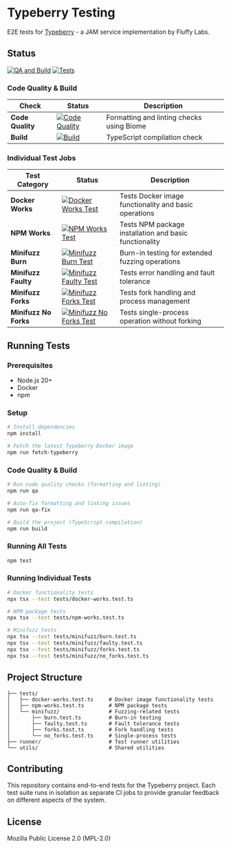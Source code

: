 # Typeberry Testing

E2E tests for [Typeberry](https://github.com/FluffyLabs/typeberry) - a JAM service implementation by Fluffy Labs.

## Status

[![QA and Build](https://github.com/FluffyLabs/typeberry-testing/actions/workflows/qa-build.yml/badge.svg)](https://github.com/FluffyLabs/typeberry-testing/actions/workflows/qa-build.yml)
[![Tests](https://github.com/FluffyLabs/typeberry-testing/actions/workflows/tests.yml/badge.svg)](https://github.com/FluffyLabs/typeberry-testing/actions/workflows/tests.yml)

### Code Quality & Build

| Check | Status | Description |
|-------|--------|-------------|
| **Code Quality** | [![Code Quality](https://github.com/FluffyLabs/typeberry-testing/actions/workflows/qa-build.yml/badge.svg?job=qa)](https://github.com/FluffyLabs/typeberry-testing/actions/workflows/qa-build.yml) | Formatting and linting checks using Biome |
| **Build** | [![Build](https://github.com/FluffyLabs/typeberry-testing/actions/workflows/qa-build.yml/badge.svg?job=build)](https://github.com/FluffyLabs/typeberry-testing/actions/workflows/qa-build.yml) | TypeScript compilation check |

### Individual Test Jobs

| Test Category | Status | Description |
|---------------|--------|-------------|
| **Docker Works** | [![Docker Works Test](https://github.com/FluffyLabs/typeberry-testing/actions/workflows/tests.yml/badge.svg?job=docker-works)](https://github.com/FluffyLabs/typeberry-testing/actions/workflows/tests.yml) | Tests Docker image functionality and basic operations |
| **NPM Works** | [![NPM Works Test](https://github.com/FluffyLabs/typeberry-testing/actions/workflows/tests.yml/badge.svg?job=npm-works)](https://github.com/FluffyLabs/typeberry-testing/actions/workflows/tests.yml) | Tests NPM package installation and basic functionality |
| **Minifuzz Burn** | [![Minifuzz Burn Test](https://github.com/FluffyLabs/typeberry-testing/actions/workflows/tests.yml/badge.svg?job=minifuzz-burn)](https://github.com/FluffyLabs/typeberry-testing/actions/workflows/tests.yml) | Burn-in testing for extended fuzzing operations |
| **Minifuzz Faulty** | [![Minifuzz Faulty Test](https://github.com/FluffyLabs/typeberry-testing/actions/workflows/tests.yml/badge.svg?job=minifuzz-faulty)](https://github.com/FluffyLabs/typeberry-testing/actions/workflows/tests.yml) | Tests error handling and fault tolerance |
| **Minifuzz Forks** | [![Minifuzz Forks Test](https://github.com/FluffyLabs/typeberry-testing/actions/workflows/tests.yml/badge.svg?job=minifuzz-forks)](https://github.com/FluffyLabs/typeberry-testing/actions/workflows/tests.yml) | Tests fork handling and process management |
| **Minifuzz No Forks** | [![Minifuzz No Forks Test](https://github.com/FluffyLabs/typeberry-testing/actions/workflows/tests.yml/badge.svg?job=minifuzz-no-forks)](https://github.com/FluffyLabs/typeberry-testing/actions/workflows/tests.yml) | Tests single-process operation without forking |

## Running Tests

### Prerequisites

- Node.js 20+
- Docker
- npm

### Setup

```bash
# Install dependencies
npm install

# Fetch the latest Typeberry Docker image
npm run fetch-typeberry
```

### Code Quality & Build

```bash
# Run code quality checks (formatting and linting)
npm run qa

# Auto-fix formatting and linting issues
npm run qa-fix

# Build the project (TypeScript compilation)
npm run build
```

### Running All Tests

```bash
npm test
```

### Running Individual Tests

```bash
# Docker functionality tests
npx tsx --test tests/docker-works.test.ts

# NPM package tests
npx tsx --test tests/npm-works.test.ts

# Minifuzz tests
npx tsx --test tests/minifuzz/burn.test.ts
npx tsx --test tests/minifuzz/faulty.test.ts
npx tsx --test tests/minifuzz/forks.test.ts
npx tsx --test tests/minifuzz/no_forks.test.ts
```

## Project Structure

```
├── tests/
│   ├── docker-works.test.ts     # Docker image functionality tests
│   ├── npm-works.test.ts        # NPM package tests
│   └── minifuzz/                # Fuzzing-related tests
│       ├── burn.test.ts         # Burn-in testing
│       ├── faulty.test.ts       # Fault tolerance tests
│       ├── forks.test.ts        # Fork handling tests
│       └── no_forks.test.ts     # Single-process tests
├── runner/                      # Test runner utilities
└── utils/                       # Shared utilities
```

## Contributing

This repository contains end-to-end tests for the Typeberry project. Each test suite runs in isolation as separate CI jobs to provide granular feedback on different aspects of the system.

## License

Mozilla Public License 2.0 (MPL-2.0)
